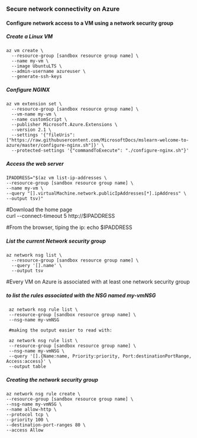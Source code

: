 
### Secure network connectivity on Azure

#### Configure network access to a VM using a network security group

##### Create a Linux VM

```
az vm create \
  --resource-group [sandbox resource group name] \
  --name my-vm \
  --image UbuntuLTS \
  --admin-username azureuser \
  --generate-ssh-keys
```


##### Configure NGINX

```
az vm extension set \
  --resource-group [sandbox resource group name] \
  --vm-name my-vm \
  --name customScript \
  --publisher Microsoft.Azure.Extensions \
  --version 2.1 \
  --settings '{"fileUris":["https://raw.githubusercontent.com/MicrosoftDocs/mslearn-welcome-to-azure/master/configure-nginx.sh"]}' \
  --protected-settings '{"commandToExecute": "./configure-nginx.sh"}'
  ```
  
  
  ##### Access the web server
  
  ```
  IPADDRESS="$(az vm list-ip-addresses \
  --resource-group [sandbox resource group name] \
  --name my-vm \
  --query "[].virtualMachine.network.publicIpAddresses[*].ipAddress" \
  --output tsv)"
```  
  
#Download the home page  
  curl --connect-timeout 5 http://$IPADDRESS
  
#From the browser, tiping the ip:
echo $IPADDRESS


##### List the current Network security group
```
az network nsg list \
  --resource-group [sandbox resource group name] \
  --query '[].name' \
  --output tsv
```  
  
  #Every VM on Azure is associated with at least one network security group
  
 #####  to list the rules associated with the NSG named my-vmNSG
 ``` 
  az network nsg rule list \
  --resource-group [sandbox resource group name] \
  --nsg-name my-vmNSG
  
  #making the output easier to read with:
  
  az network nsg rule list \
  --resource-group [sandbox resource group name] \
  --nsg-name my-vmNSG \
  --query '[].{Name:name, Priority:priority, Port:destinationPortRange, Access:access}' \
  --output table
```

  ##### Creating the network security group
  
  ```
  az network nsg rule create \
  --resource-group [sandbox resource group name] \
  --nsg-name my-vmNSG \
  --name allow-http \
  --protocol tcp \
  --priority 100 \
  --destination-port-ranges 80 \
  --access Allow
```
